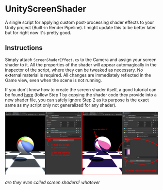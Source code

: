 # UnityScreenShader
A single script for applying custom post-processing shader effects to your Unity project (Built-in Render Pipeline). I might update this to be better later but for right now it's pretty good.

## Instructions
Simply attach `ScreenShaderEffect.cs` to the Camera and assign your screen shader to it. All the properties of the shader will appear automagically in the inspector of the script, where they can be tweaked as necessary. No external material is required. All changes are immediately reflected in the Game view, even when the scene is not running.

If you don't know how to create the screen shader itself, a good tutorial can be found [here](https://www.alanzucconi.com/2015/07/08/screen-shaders-and-postprocessing-effects-in-unity3d/) (follow Step 1 by copying the shader code they provide into a new shader file, you can safely ignore Step 2 as its purpose is the exact same as my script only not generalized for any shader).

![Screenshots of the script with text illustrating the steps to use it.](dontdownload/example.png)

*are they even called screen shaders? whatever*
